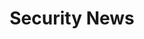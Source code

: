 ---
layout: category
title: Security News
slug: security-news
icon: 📰
description: "Stay updated with the latest cybersecurity news, industry developments, conference announcements, and security vendor updates. Share and discuss significant events in the security landscape."
permalink: /category/security-news/
---